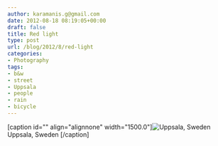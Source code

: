 ```yaml
---
author: karamanis.g@gmail.com
date: 2012-08-18 08:19:05+00:00
draft: false
title: Red light
type: post
url: /blog/2012/8/red-light
categories:
- Photography
tags:
- b&w
- street
- Uppsala
- people
- rain
- bicycle
---
```


[caption id="" align="alignnone" width="1500.0"]![ Uppsala, Sweden ](https://images.squarespace-cdn.com/content/v1/4f3f61bae4b063b909445965/1345277966429-IAF2UH2VQ181YF5XQBFC/ke17ZwdGBToddI8pDm48kF9aEDQaTpZHfWEO2zppK7Z7gQa3H78H3Y0txjaiv_0fDoOvxcdMmMKkDsyUqMSsMWxHk725yiiHCCLfrh8O1z5QPOohDIaIeljMHgDF5CVlOqpeNLcJ80NK65_fV7S1UX7HUUwySjcPdRBGehEKrDf5zebfiuf9u6oCHzr2lsfYZD7bBzAwq_2wCJyqgJebgg/20120817-R0011632.jpg?format=original)
 Uppsala, Sweden [/caption]

